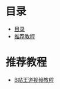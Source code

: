# 目录
<!--ts-->
* [目录](#目录)
* [推荐教程](#推荐教程)

<!-- Added by: zwl, at: Fri Feb 18 18:11:21 CST 2022 -->

<!--te-->
# 推荐教程

- [B站王道视频教程](https://www.bilibili.com/video/BV1YE411D7nH?from=search&seid=3708070542596072014&spm_id_from=333.337.0.0) 
